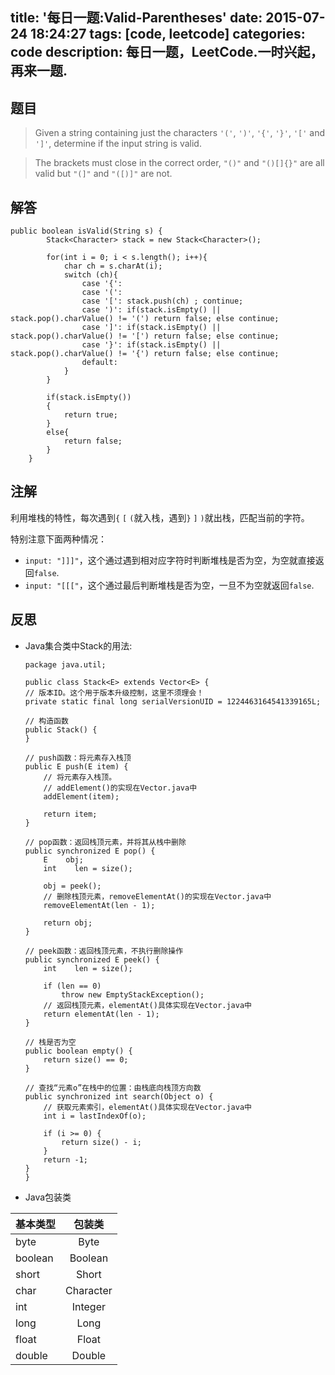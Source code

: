 title: '每日一题:Valid-Parentheses'
date: 2015-07-24 18:24:27
tags: [code, leetcode]
categories: code
description: 每日一题，LeetCode.一时兴起，再来一题.
---

## 题目
>Given a string containing just the characters `'('`, `')'`, `'{'`, `'}'`, `'['` and `']'`, determine if the input string is valid.

>The brackets must close in the correct order, `"()"` and `"()[]{}"` are all valid but `"(]"` and `"([)]"` are not.

## 解答
```
public boolean isValid(String s) {
        Stack<Character> stack = new Stack<Character>();

        for(int i = 0; i < s.length(); i++){
            char ch = s.charAt(i);
            switch (ch){
                case '{':
                case '(':
                case '[': stack.push(ch) ; continue;
                case ')': if(stack.isEmpty() || stack.pop().charValue() != '(') return false; else continue;
                case ']': if(stack.isEmpty() || stack.pop().charValue() != '[') return false; else continue;
                case '}': if(stack.isEmpty() || stack.pop().charValue() != '{') return false; else continue;
                default:
            }
        }

        if(stack.isEmpty())
        {
            return true;
        }
        else{
            return false;
        }
    }
```

## 注解

利用堆栈的特性，每次遇到`{` `[` `(`就入栈，遇到`}` `]` `)`就出栈，匹配当前的字符。

特别注意下面两种情况：

+ `input: "]]]"`，这个通过遇到相对应字符时判断堆栈是否为空，为空就直接返回`false`.
+ `input: "[[["`，这个通过最后判断堆栈是否为空，一旦不为空就返回`false`.

## 反思

+ Java集合类中Stack的用法:

    ```
    package java.util;
        
    public class Stack<E> extends Vector<E> {
    // 版本ID。这个用于版本升级控制，这里不须理会！
    private static final long serialVersionUID = 1224463164541339165L;
        
    // 构造函数
    public Stack() {
    }
        
    // push函数：将元素存入栈顶
    public E push(E item) {
        // 将元素存入栈顶。
        // addElement()的实现在Vector.java中
        addElement(item);
        
        return item;
    }
        
    // pop函数：返回栈顶元素，并将其从栈中删除
    public synchronized E pop() {
        E    obj;
        int    len = size();
        
        obj = peek();
        // 删除栈顶元素，removeElementAt()的实现在Vector.java中
        removeElementAt(len - 1);
        
        return obj;
    }
        
    // peek函数：返回栈顶元素，不执行删除操作
    public synchronized E peek() {
        int    len = size();
        
        if (len == 0)
            throw new EmptyStackException();
        // 返回栈顶元素，elementAt()具体实现在Vector.java中
        return elementAt(len - 1);
    }
        
    // 栈是否为空
    public boolean empty() {
        return size() == 0;
    }
        
    // 查找“元素o”在栈中的位置：由栈底向栈顶方向数
    public synchronized int search(Object o) {
        // 获取元素索引，elementAt()具体实现在Vector.java中
        int i = lastIndexOf(o);
        
        if (i >= 0) {
            return size() - i;
        }
        return -1;
    }
    }
    ```

+ Java包装类

| 基本类型 | 包装类 |
|:-------|:-----:|
|byte | Byte |
|boolean | Boolean| 
|short|Short|
|char|Character|
|int|Integer|
|long|Long|
|float|Float|
|double|Double|





